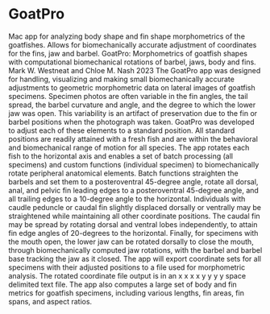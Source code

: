 # GoatPro
Mac app for analyzing body shape and fin shape morphometrics of the goatfishes. Allows for biomechanically accurate adjustment of coordinates for the fins, jaw and barbel.
GoatPro: Morphometrics of goatfish shapes with computational biomechanical rotations of barbel, jaws, body and fins.
Mark W. Westneat and Chloe M. Nash 2023
	The GoatPro app was designed for handling, visualizing and making small biomechanically accurate adjustments to geometric morphometric data on lateral images of goatfish specimens. Specimen photos are often variable in the fin angles, the tail spread, the barbel curvature and angle, and the degree to which the lower jaw was open. This variability is an artifact of preservation due to the fin or barbel positions when the photograph was taken. GoatPro was developed to adjust each of these elements to a standard position. All standard positions are readily attained with a fresh fish and are within the behavioral and biomechanical range of motion for all species. The app rotates each fish to the horizontal axis and enables a set of batch processing (all specimens) and custom functions (individual specimen) to biomechanically rotate peripheral anatomical elements. Batch functions straighten the barbels and set them to a posteroventral 45-degree angle, rotate all dorsal, anal, and pelvic fin leading edges to a posteroventral 45-degree angle, and all trailing edges to a 10-degree angle to the horizontal. Individuals with caudle peduncle or caudal fin slightly displaced dorsally or ventrally may be straightened while maintaining all other coordinate positions. The caudal fin may be spread by rotating dorsal and ventral lobes independently, to attain fin edge angles of 20-degrees to the horizontal. Finally, for specimens with the mouth open, the lower jaw can be rotated dorsally to close the mouth, through biomechanically computed jaw rotations, with the barbel and barbel base tracking the jaw as it closed. The app will export coordinate sets for all specimens with their adjusted positions to a file used for morphometric analysis.
The rotated coordinate file output is in an x x x x y y y y  space delimited text file.
The app also computes a large set of body and fin metrics for goatfish specimens, including various lengths, fin areas, fin spans, and aspect ratios.

